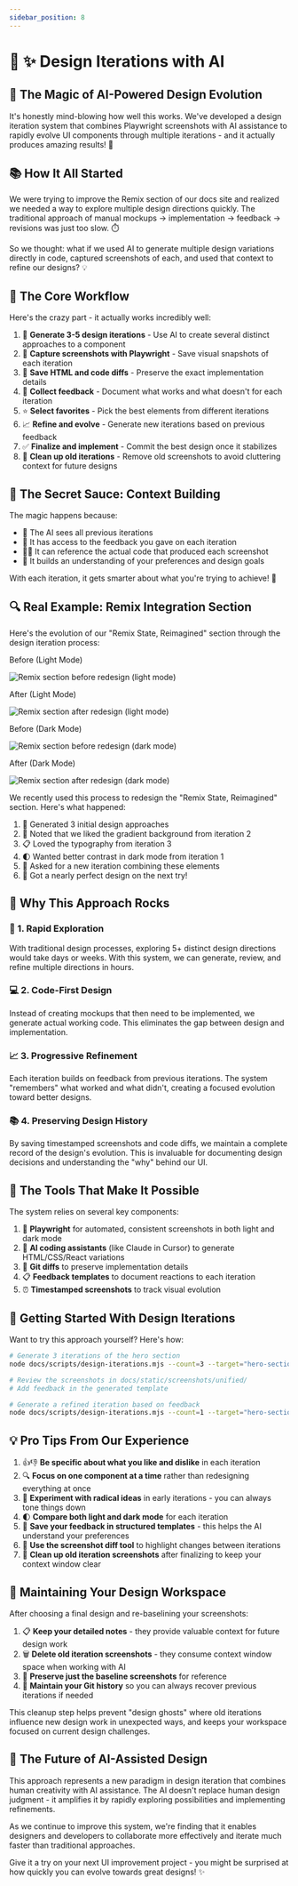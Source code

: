 ```yaml
---
sidebar_position: 8
---
```


# 🎨 ✨ Design Iterations with AI

## 🚀 The Magic of AI-Powered Design Evolution

It's honestly mind-blowing how well this works. We've developed a design iteration system that combines Playwright screenshots with AI assistance to rapidly evolve UI components through multiple iterations - and it actually produces amazing results! 🤯

## 📚 How It All Started

We were trying to improve the Remix section of our docs site and realized we needed a way to explore multiple design directions quickly. The traditional approach of manual mockups → implementation → feedback → revisions was just too slow. ⏱️

So we thought: what if we used AI to generate multiple design variations directly in code, captured screenshots of each, and used that context to refine our designs? 💡

## 🔄 The Core Workflow

Here's the crazy part - it actually works incredibly well:

1. 🧪 **Generate 3-5 design iterations** - Use AI to create several distinct approaches to a component
2. 📸 **Capture screenshots with Playwright** - Save visual snapshots of each iteration
3. 💾 **Save HTML and code diffs** - Preserve the exact implementation details
4. 📝 **Collect feedback** - Document what works and what doesn't for each iteration
5. ⭐ **Select favorites** - Pick the best elements from different iterations
6. 📈 **Refine and evolve** - Generate new iterations based on previous feedback
7. ✅ **Finalize and implement** - Commit the best design once it stabilizes
8. 🧹 **Clean up old iterations** - Remove old screenshots to avoid cluttering context for future designs

## 🧠 The Secret Sauce: Context Building

The magic happens because:

- 👀 The AI sees all previous iterations
- 💬 It has access to the feedback you gave on each iteration
- 👩‍💻 It can reference the actual code that produced each screenshot
- 🎯 It builds an understanding of your preferences and design goals

With each iteration, it gets smarter about what you're trying to achieve! 🧠

## 🔍 Real Example: Remix Integration Section

Here's the evolution of our "Remix State, Reimagined" section through the design iteration process:

<div className="grid grid-cols-2 gap-4">
  <div>
    <p className="text-center font-bold">Before (Light Mode)</p>
    <img src="/jods/screenshots/redesign-comparison/remix-section-before-light.png" alt="Remix section before redesign (light mode)" />
  </div>
  <div>
    <p className="text-center font-bold">After (Light Mode)</p>
    <img src="/jods/screenshots/redesign-comparison/remix-section-after-light.png" alt="Remix section after redesign (light mode)" />
  </div>
  <div>
    <p className="text-center font-bold">Before (Dark Mode)</p>
    <img src="/jods/screenshots/redesign-comparison/remix-section-before-dark.png" alt="Remix section before redesign (dark mode)" />
  </div>
  <div>
    <p className="text-center font-bold">After (Dark Mode)</p>
    <img src="/jods/screenshots/redesign-comparison/remix-section-after-dark.png" alt="Remix section after redesign (dark mode)" />
  </div>
</div>

We recently used this process to redesign the "Remix State, Reimagined" section. Here's what happened:

1. 🎨 Generated 3 initial design approaches
2. 🌈 Noted that we liked the gradient background from iteration 2
3. 📋 Loved the typography from iteration 3
4. 🌓 Wanted better contrast in dark mode from iteration 1
5. 🧩 Asked for a new iteration combining these elements
6. 🎉 Got a nearly perfect design on the next try!

## 🤘 Why This Approach Rocks

### 🚀 1. Rapid Exploration

With traditional design processes, exploring 5+ distinct design directions would take days or weeks. With this system, we can generate, review, and refine multiple directions in hours.

### 💻 2. Code-First Design

Instead of creating mockups that then need to be implemented, we generate actual working code. This eliminates the gap between design and implementation.

### 📈 3. Progressive Refinement

Each iteration builds on feedback from previous iterations. The system "remembers" what worked and what didn't, creating a focused evolution toward better designs.

### 📚 4. Preserving Design History

By saving timestamped screenshots and code diffs, we maintain a complete record of the design's evolution. This is invaluable for documenting design decisions and understanding the "why" behind our UI.

## 🧰 The Tools That Make It Possible

The system relies on several key components:

1. 📸 **Playwright** for automated, consistent screenshots in both light and dark mode
2. 🤖 **AI coding assistants** (like Claude in Cursor) to generate HTML/CSS/React variations
3. 📄 **Git diffs** to preserve implementation details
4. 📋 **Feedback templates** to document reactions to each iteration
5. ⏰ **Timestamped screenshots** to track visual evolution

## 🚦 Getting Started With Design Iterations

Want to try this approach yourself? Here's how:

```bash
# Generate 3 iterations of the hero section
node docs/scripts/design-iterations.mjs --count=3 --target="hero-section"

# Review the screenshots in docs/static/screenshots/unified/
# Add feedback in the generated template

# Generate a refined iteration based on feedback
node docs/scripts/design-iterations.mjs --count=1 --target="hero-section" --refine
```

## 💡 Pro Tips From Our Experience

1. 👍👎 **Be specific about what you like and dislike** in each iteration
2. 🔍 **Focus on one component at a time** rather than redesigning everything at once
3. 🚀 **Experiment with radical ideas** in early iterations - you can always tone things down
4. 🌓 **Compare both light and dark mode** for each iteration
5. 📝 **Save your feedback in structured templates** - this helps the AI understand your preferences
6. 🔄 **Use the screenshot diff tool** to highlight changes between iterations
7. 🧹 **Clean up old iteration screenshots** after finalizing to keep your context window clear

## 🧹 Maintaining Your Design Workspace

After choosing a final design and re-baselining your screenshots:

1. 📋 **Keep your detailed notes** - they provide valuable context for future design work
2. 🗑️ **Delete old iteration screenshots** - they consume context window space when working with AI
3. 📸 **Preserve just the baseline screenshots** for reference
4. 💾 **Maintain your Git history** so you can always recover previous iterations if needed

This cleanup step helps prevent "design ghosts" where old iterations influence new design work in unexpected ways, and keeps your workspace focused on current design challenges.

## 🔮 The Future of AI-Assisted Design

This approach represents a new paradigm in design iteration that combines human creativity with AI assistance. The AI doesn't replace human design judgment - it amplifies it by rapidly exploring possibilities and implementing refinements.

As we continue to improve this system, we're finding that it enables designers and developers to collaborate more effectively and iterate much faster than traditional approaches.

Give it a try on your next UI improvement project - you might be surprised at how quickly you can evolve towards great designs! ✨
